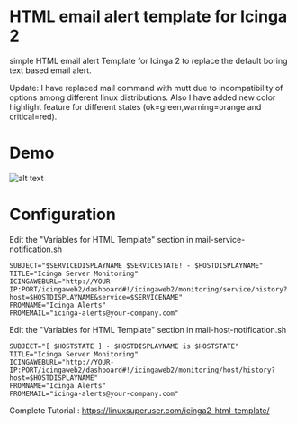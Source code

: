 # HTML email alert template for Icinga 2
simple HTML email alert Template for Icinga 2 to replace the default boring text based email alert.  

Update: I have replaced mail command with mutt due to incompatibility of options among different linux distributions. 
Also I have added new color highlight feature for different states (ok=green,warning=orange and critical=red).
# Demo 

![alt text](https://linuxsuperuser.com/wp-content/uploads/2017/07/icinga-2-html-email-template.png "HTML email alert Template for Icinga 2")

# Configuration 

Edit the "Variables for HTML Template" section in mail-service-notification.sh
```
SUBJECT="$SERVICEDISPLAYNAME $SERVICESTATE! - $HOSTDISPLAYNAME"
TITLE="Icinga Server Monitoring"
ICINGAWEBURL="http://YOUR-IP:PORT/icingaweb2/dashboard#!/icingaweb2/monitoring/service/history?host=$HOSTDISPLAYNAME&service=$SERVICENAME"
FROMNAME="Icinga Alerts"
FROMEMAIL="icinga-alerts@your-company.com" 
```	
Edit the "Variables for HTML Template" section in mail-host-notification.sh
```
SUBJECT="[ $HOSTSTATE ] - $HOSTDISPLAYNAME is $HOSTSTATE"
TITLE="Icinga Server Monitoring"
ICINGAWEBURL="http://YOUR-IP:PORT/icingaweb2/dashboard#!/icingaweb2/monitoring/host/history?host=$HOSTDISPLAYNAME"
FROMNAME="Icinga Alerts"
FROMEMAIL="icinga-alerts@your-company.com" 
```
Complete Tutorial : https://linuxsuperuser.com/icinga2-html-template/
